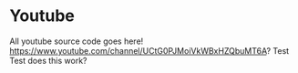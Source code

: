 # Youtube
All youtube source code goes here!
https://www.youtube.com/channel/UCtG0PJMoiVkWBxHZQbuMT6A?
Test Test does this work?
